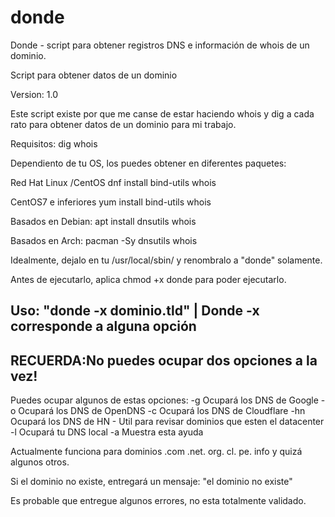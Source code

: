 # donde
Donde - script para obtener registros DNS e información de whois de un dominio.

Script para obtener datos de un dominio

Version: 1.0

Este script existe por que me canse de estar haciendo whois y dig a cada rato para obtener datos de un dominio para mi trabajo. 

Requisitos:
dig
whois

Dependiento de tu OS, los puedes obtener en diferentes paquetes:

Red Hat Linux /CentOS
dnf install bind-utils whois

CentOS7 e inferiores
yum install bind-utils whois

Basados en Debian:
apt install dnsutils whois

Basados en Arch:
pacman -Sy dnsutils whois

Idealmente, dejalo en tu /usr/local/sbin/ y renombralo a "donde" solamente. 

Antes de ejecutarlo, aplica chmod +x donde para poder ejecutarlo.

Uso: "donde -x dominio.tld" | Donde -x corresponde a alguna opción
--------------------------------------------------------------------------
RECUERDA:No puedes ocupar dos opciones a la vez!
--------------------------------------------------------------------------
Puedes ocupar algunos de estas opciones:
 -g Ocupará los DNS de Google
 -o Ocupará los DNS de OpenDNS
 -c Ocupará los DNS de Cloudflare
 -hn Ocupará los DNS de HN - Util para revisar dominios que esten el datacenter
 -l Ocupará tu DNS local
 -a Muestra esta ayuda


Actualmente funciona para dominios .com .net. org. cl. pe. info y quizá algunos otros.

Si el dominio no existe, entregará un mensaje: "el dominio no existe"

Es probable que entregue algunos errores, no esta totalmente validado.
